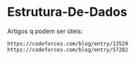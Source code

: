 # Estrutura-De-Dados

Artigos q podem ser úteis:

    https://codeforces.com/blog/entry/13529
    https://codeforces.com/blog/entry/57282
